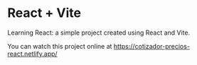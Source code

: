 # React + Vite
Learning React: a simple project created using React and Vite.

You can watch this project online at https://cotizador-precios-react.netlify.app/
